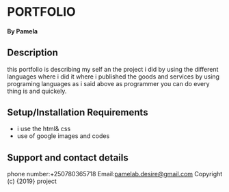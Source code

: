 # PORTFOLIO
#### By Pamela
## Description
this portfolio is describing my self an the project i did  by using the different languages where i did it  where i published the goods and services by using programing languages as i said above as programmer you can do every thing is and quickely.
## Setup/Installation Requirements
* i use the html& css
* use of google images and codes
## Support and contact details
phone number:+250780365718
Email:pamelab.desire@gmail.com
Copyright (c) {2019} project 